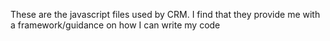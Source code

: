 These are the javascript files used by CRM. I find that they provide me with a framework/guidance on how I can write my code
